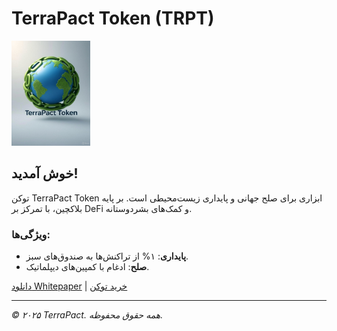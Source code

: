 # TerraPact Token (TRPT)

<img src="terrapact-logo.jpg" alt="TerraPact Logo" width="200" height="auto" style="max-width: 25%;">

## خوش آمدید!
 توکن TerraPact Token ابزاری برای صلح جهانی و پایداری زیست‌محیطی است. بر پایه بلاکچین، با تمرکز بر DeFi و کمک‌های بشردوستانه.
### ویژگی‌ها:
- **پایداری**: ۱% از تراکنش‌ها به صندوق‌های سبز.
- **صلح**: ادغام با کمپین‌های دیپلماتیک.

[دانلود Whitepaper](/whitepaper.pdf) | [خرید توکن](https://dextools.io/app/en/ether/pair-explorer/...) <!-- لینک‌های واقعی رو بعداً اضافه کن -->

---
*© ۲۰۲۵ TerraPact. همه حقوق محفوظه.*

